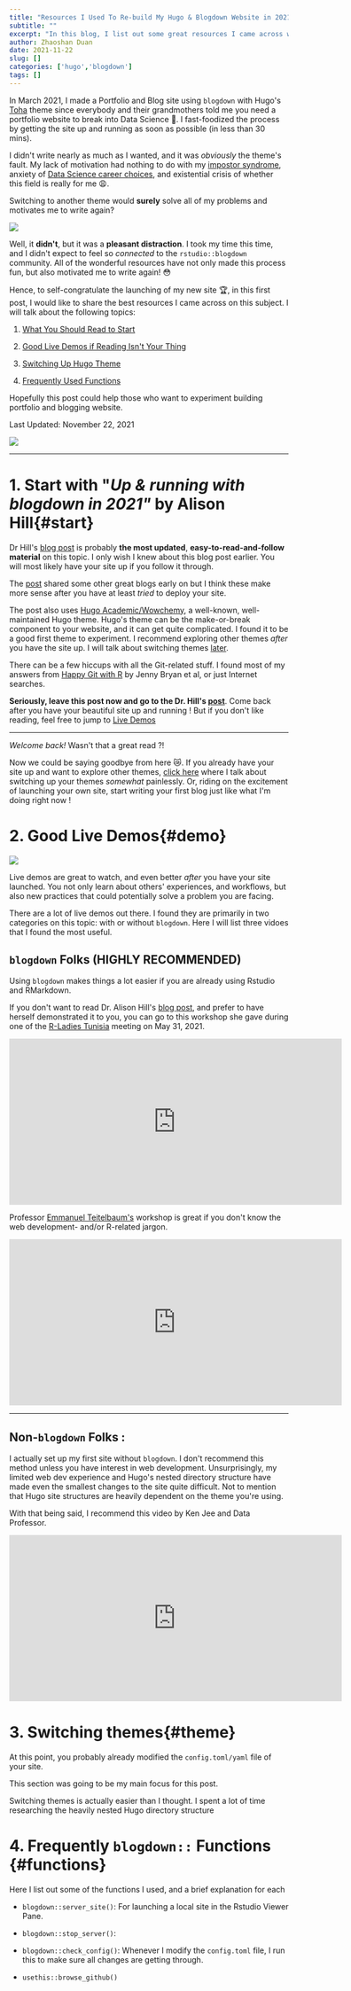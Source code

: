 ```yaml
---
title: "Resources I Used To Re-build My Hugo & Blogdown Website in 2021"
subtitle: ""
excerpt: "In this blog, I list out some great resources I came across when rebuidling my hugo website. "
author: Zhaoshan Duan
date: 2021-11-22
slug: []
categories: ['hugo','blogdown']
tags: []
---
```


In March 2021, I made a Portfolio and Blog site using `blogdown` with Hugo's [Toha](https://toha-guides.netlify.app/) theme since everybody and their grandmothers told me you need a portfolio website to break into Data Science 🤷. I fast-foodized the process by getting the site up and running as soon as possible (in less than 30 mins).

I didn't write nearly as much as I wanted, and it was *obviously* the theme's fault. My lack of motivation had nothing to do with my [impostor syndrome](https://en.wikipedia.org/wiki/Impostor_syndrome), anxiety of [Data Science career choices](https://towardsdatascience.com/why-you-should-consider-being-a-data-engineer-instead-of-a-data-scientist-2cf4e19dc019?gi=1bd3ea277ed8), and existential crisis of whether this field is really for me :weary:.

Switching to another theme would **surely** solve all of my problems and motivates me to write again?

![](https://media.giphy.com/media/xT9IgBwI5SLzZGV2PC/giphy.gif)

Well, it **didn't**, but it was a **pleasant distraction**. I took my time this time, and I didn't expect to feel so *connected* to the `rstudio::blogdown` community. All of the wonderful resources have not only made this process fun, but also motivated me to write again! 😳

Hence, to self-congratulate the launching of my new site 🏆, in this first post, I would like to share the best resources I came across on this subject. I will talk about the following topics: 

1.  [What You Should Read to Start](#start)

2.  [Good Live Demos if Reading Isn't Your Thing](#demo)

3.  [Switching Up Hugo Theme](#theme)

4.  [Frequently Used Functions](#functions)

Hopefully this post could help those who want to experiment building portfolio and blogging website. 

Last Updated: November 22, 2021

![](https://media0.giphy.com/media/5zf2M4HgjjWszLd4a5/giphy.gif?cid=ecf05e47qc9pcmzsdy9e9imdvn6m64x1vuzh1bkes4nyxqn3&rid=giphy.gif&ct=g)

------------------------------------------------------------------------

# 1. Start with "*Up & running with blogdown in 2021"* by Alison Hill{#start}

Dr Hill's [blog post](https://www.apreshill.com/blog/2020-12-new-year-new-blogdown/) is probably **the most updated**, **easy-to-read-and-follow material** on this topic. I only wish I knew about this blog post earlier. You will most likely have your site up if you follow it through.

The [post](https://www.apreshill.com/blog/2020-12-new-year-new-blogdown/) shared some other great blogs early on but I think these make more sense after you have at least *tried* to deploy your site. 

The post also uses [Hugo Academic/Wowchemy](https://wowchemy.com/), a well-known, well-maintained Hugo theme. Hugo's theme can be the make-or-break component to your website, and it can get quite complicated. I found it to be a good first theme to experiment. I recommend exploring other themes *after* you have the site up. I will talk about switching themes [later](#theme).

There can be a few hiccups with all the Git-related stuff. I found most of my answers from [Happy Git with R](http://happygitwithr.com/) by Jenny Bryan et al, or just Internet searches.

**Seriously, leave this post now and go to the Dr. Hill's [post](https://www.apreshill.com/blog/2020-12-new-year-new-blogdown/)**. Come back after you have your beautiful site up and running ! But if you don't like reading, feel free to jump to [Live Demos](#demo)

------------------------------------------------------------------------

*Welcome back!* Wasn't that a great read ?! 

Now we could be saying goodbye from here 😿. If you already have your site up and want to explore other themes, [click  here](#theme) where I talk about switching up your themes *somewhat* painlessly. Or, riding on the excitement of launching your own site, start writing your first blog just like what I'm doing right now !

# 2. Good Live Demos{#demo}

![](https://media3.giphy.com/media/WTph4QyrK6jKfo9tI4/giphy.gif?cid=ecf05e47rcb6j1ru6jmddgwqcjz5a3s9rnsv2t5lchacwldj&rid=giphy.gif&ct=g)

Live demos are great to watch, and even better *after* you have your site launched. You not only learn about others' experiences, and workflows, but also new practices that could potentially solve a problem you are facing.

There are a lot of live demos out there. I found they are primarily in two categories on this topic: with or without `blogdown`. Here I will list three vidoes that I found the most useful. 

## `blogdown` Folks (HIGHLY RECOMMENDED)

Using `blogdown` makes things a lot easier if you are already using Rstudio and RMarkdown. 

If you don't want to read Dr. Alison Hill's [blog post](https://www.apreshill.com/blog/2020-12-new-year-new-blogdown/), and prefer to have herself demonstrated it to you, you can go to this workshop she gave during one of the [R-Ladies Tunisia](https://rladies.org/tunisia-rladies/) meeting on May 31, 2021. 

<iframe width="600" height="300" src="https://www.youtube.com/embed/RksaNh5Ywbo" title="YouTube video player" frameborder="0" allow="accelerometer; autoplay; clipboard-write; encrypted-media; gyroscope; picture-in-picture" allowfullscreen></iframe>

Professor [Emmanuel Teitelbaum's](https://www.emmanuelteitelbaum.com/) workshop is great if you don't know the web development- and/or R-related jargon. 

<iframe width="600" height="300" src="https://www.youtube.com/embed/BHpkLJieXPE" title="YouTube video player" frameborder="0" allow="accelerometer; autoplay; clipboard-write; encrypted-media; gyroscope; picture-in-picture" allowfullscreen></iframe>

----

## Non-`blogdown` Folks :

I actually set up my first site without `blogdown`. I don't recommend this method unless you have interest in web development. Unsurprisingly, my limited web dev experience and Hugo's nested directory structure have made even the smallest changes to the site quite difficult. Not to mention that Hugo site structures are heavily dependent on the theme you're using.

With that being said, I recommend this video by Ken Jee and Data Professor.

<iframe width="600" height="300" src="https://www.youtube.com/embed/mEZ1Hj5yQ-8" title="YouTube video player" frameborder="0" allow="accelerometer; autoplay; clipboard-write; encrypted-media; gyroscope; picture-in-picture" allowfullscreen></iframe>


# 3. Switching themes{#theme}

At this point, you probably already modified the `config.toml/yaml` file of your site. 

This section was going to be my main focus for this post. 


Switching themes is actually easier than I thought. I spent a lot of time researching the heavily nested Hugo directory structure


# 4. Frequently `blogdown::` Functions {#functions}

Here I list out some of the functions I used, and a brief explanation for each

- `blogdown::server_site()`: For launching a local site in the Rstudio Viewer Pane. 
- `blogdown::stop_server()`: 

- `blogdown::check_config()`: Whenever I modify the `config.toml` file, I run this to make sure all changes are getting through. 

- `usethis::browse_github()`
